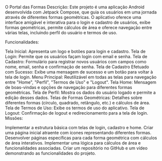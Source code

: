 O Portal das Formas
Descrição: Este projeto é uma aplicação Android desenvolvida com Jetpack Compose, que guia os usuários em uma jornada através de diferentes formas geométricas. O aplicativo oferece uma interface amigável e interativa para o login e cadastro de usuários, exibe formas geométricas, permite cálculos de área e oferece navegação entre várias telas, incluindo perfil do usuário e termos de uso.

Funcionalidades:

Tela Inicial: Apresenta um logo e botões para login e cadastro.
Tela de Login: Permite que os usuários façam login com email e senha.
Tela de Cadastro: Formulário para registrar novos usuários com campos como nome, email, senha e confirmação de senha.
Tela de Cadastro Efetuado com Sucesso: Exibe uma mensagem de sucesso e um botão para voltar à tela de login.
Menu Principal: Reutilizável em todas as telas para navegação entre "Home", "Perfil", "Termos de Uso" e "Logout".
Tela Home: Mensagem de boas-vindas e opções de navegação para diferentes formas geométricas.
Tela de Perfil: Mostra os dados do usuário logado e permite a edição desses dados.
Telas de Formas Geométricas: Detalhes sobre diferentes formas (círculo, quadrado, retângulo, etc.) e cálculos de área.
Tela de Termos de Uso: Exibe os termos de uso do aplicativo.
Tela de Logout: Confirmação de logout e redirecionamento para a tela de login.
Missões:

Implementar a estrutura básica com telas de login, cadastro e home.
Criar uma página inicial atraente com ícones representando diferentes formas.
Desenvolver páginas específicas para cada forma geométrica com cálculos de área interativos.
Implementar uma lógica para cálculos de área e funcionalidades associadas.
Criar um repositório no GitHub e um vídeo demonstrando as funcionalidades do projeto.
